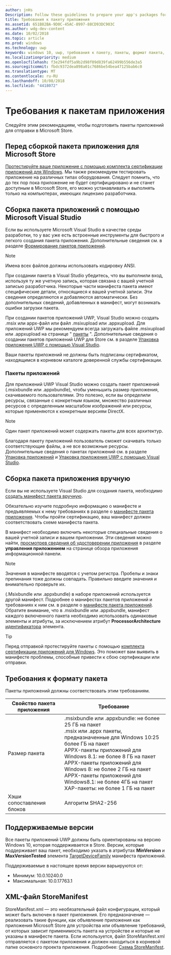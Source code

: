 ```yaml
---
author: jnHs
Description: Follow these guidelines to prepare your app's packages for submission to the Microsoft Store.
title: Требования к пакету приложения
ms.assetid: 651B82BA-9D0C-45AC-8997-88CD93DC903C
ms.author: wdg-dev-content
ms.date: 10/02/2018
ms.topic: article
ms.prod: windows
ms.technology: uwp
keywords: windows 10, uwp, требования к пакету, пакеты, формат пакета, поддерживаемая версия, отправить
ms.localizationpriority: medium
ms.openlocfilehash: f3e294fdf5a9b2d98f09d839fa62499b556de3a5
ms.sourcegitcommit: fbdc9372dea898a01c7686be54bea47125bab6c0
ms.translationtype: MT
ms.contentlocale: ru-RU
ms.lasthandoff: 10/08/2018
ms.locfileid: "4418072"
---
```

# <a name="app-package-requirements"></a>Требования к пакетам приложения

Следуйте этим рекомендациям, чтобы подготовить пакеты приложений для отправки в Microsoft Store.

## <a name="before-you-build-your-apps-package-for-the-microsoft-store"></a>Перед сборкой пакета приложения для Microsoft Store

[Протестируйте ваше приложение с помощью комплекта сертификации приложений для Windows](../debug-test-perf/windows-app-certification-kit.md). Мы также рекомендуем тестировать приложение на различных типах оборудования. Следует помнить, что до тех пор пока приложение не будет сертифицировано и не станет доступным в Microsoft Store, его можно устанавливать и выполнять только на компьютерах, имеющих лицензию разработчика.

## <a name="building-the-app-package-using-microsoft-visual-studio"></a>Сборка пакета приложений с помощью Microsoft Visual Studio

Если вы используете Microsoft Visual Studio в качестве среды разработки, то у вас уже есть встроенные инструменты для быстрого и легкого создания пакета приложения. Дополнительные сведения см. в разделе [Формирование пакетов приложений](../packaging/index.md).

> [!NOTE]
> Имена всех файлов должны использовать кодировку ANSI. 

При создании пакета в Visual Studio убедитесь, что вы выполнили вход, используя ту же учетную запись, которая связана с вашей учетной записью разработчика. Некоторые части манифеста пакета имеют специфические детали, относящиеся к вашей учетной записи. Эти сведения определяются и добавляются автоматически. Без дополнительных сведений, добавленных в манифест, могут возникать ошибки загрузки пакета. 

При создании пакетов приложений UWP, Visual Studio можно создать .msix или appx-файл или файл .msixupload или .appxupload. Для приложений UWP мы рекомендуем всегда загружать файле .msixupload или .appxupload на странице " [пакеты](upload-app-packages.md) ". Дополнительные сведения о создании пакетов приложений UWP для Store см. в разделе [Упаковка приложения UWP с помощью Visual Studio](../packaging/packaging-uwp-apps.md).

Ваши пакеты приложений не должны быть подписаны сертификатом, находящимся в корневом каталоге доверенной службы сертификации.


### <a name="app-bundles"></a>Пакеты приложений

Для приложений UWP Visual Studio можно создать пакет приложений (.msixbundle или .appxbundle), чтобы уменьшить размер приложения, скачиваемого пользователями. Это полезно, если вы определили ресурсы, связанные с конкретным языком, множество различных ресурсов с определенным масштабом изображений или ресурсы, которые применяются к конкретным версиям DirectX.

> [!NOTE]
> Один пакет приложений может содержать пакеты для всех архитектур.

Благодаря пакету приложений пользователь сможет скачивать только соответствующие файлы, а не все возможные ресурсы. Дополнительные сведения о пакетах приложений см. в разделе [Упаковка приложений](../packaging/index.md) и [Упаковка приложения UWP с помощью Visual Studio](../packaging/packaging-uwp-apps.md).


## <a name="building-the-app-package-manually"></a>Сборка пакета приложения вручную

Если вы не используете Visual Studio для создания пакета, необходимо [создать манифест пакета вручную](https://docs.microsoft.com/uwp/schemas/appxpackage/how-to-create-a-package-manifest-manually).

Обязательно изучите подробную информацию о манифесте и предъявляемых к нему требованиях в разделе о [манифесте пакета приложения](https://docs.microsoft.com/uwp/schemas/appxpackage/appx-package-manifest). Чтобы пройти сертификацию, ваш манифест должен соответствовать схеме манифеста пакета.

В манифест необходимо включить некоторые специальные сведения о вашей учетной записи и вашем приложении. Эти сведения можно найти, [просмотрев сведения об удостоверении приложения](view-app-identity-details.md) в разделе **управления приложением** на странице обзора приложения информационной панели.

> [!NOTE]
> Значения в манифесте вводятся с учетом регистра. Пробелы и знаки препинания тоже должны совпадать. Правильно введите значения и внимательно проверьте их.


(.Msixbundle или .appxbundle) в наборе приложений используется другой манифест. Подробнее о манифестах пакетов приложений и требованиях к ним см. в разделе о [манифесте пакета приложений](https://docs.microsoft.com/uwp/schemas/bundlemanifestschema/bundle-manifest). Обратите внимание, что в .msixbundle или .appxbundle, манифест каждого включенного пакета необходимо использовать одинаковые элементы и атрибуты, за исключением атрибут **ProcessorArchitecture** [идентификатора](https://docs.microsoft.com/uwp/schemas/appxpackage/uapmanifestschema/element-identity) элемента.

> [!TIP]
> Перед отправкой протестируйте пакеты с помощью [комплекта сертификации приложений для Windows](../debug-test-perf/windows-app-certification-kit.md). Это поможет вам выявить в манифесте проблемы, способные привести к сбою сертификации или отправки.


## <a name="package-format-requirements"></a>Требования к формату пакета

Пакеты приложений должны соответствовать этим требованиям.

| Свойство пакета приложения | Требование                                                          |
|----------------------|----------------------------------------------------------------------|
| Размер пакета         | .msixbundle или .appxbundle: не более 25 ГБ на пакет <br>.msix или .appx пакеты, предназначенные для Windows 10:25 более ГБ на пакет<br>APPX-пакеты приложений для Windows 8.1: не более 8 ГБ на пакет <br> APPX-пакеты приложений для Windows 8: не более 2 ГБ на пакет <br> APPX-пакеты приложений для Windows8.1: не более 4ГБ на пакет <br> XAP-пакеты: не более 1 ГБ на пакет                                                                           |
| Хэши сопоставления блоков     | Алгоритм SHA2-256                                                   |


## <a name="supported-versions"></a>Поддерживаемые версии

Все пакеты приложений UWP должны быть ориентированы на версию Windows 10, которая поддерживается в Store. Версии, которые поддерживает ваш пакет, необходимо указать в атрибутах **MinVersion** и **MaxVersionTested** элемента [TargetDeviceFamily](https://docs.microsoft.com/uwp/schemas/appxpackage/uapmanifestschema/element-targetdevicefamily) манифеста приложений.

Поддерживаемые в настоящее время версии варьируются от: 
- Минимум: 10.0.10240.0
- Максимальная: 10.0.17763.1


## <a name="storemanifest-xml-file"></a>XML-файл StoreManifest

StoreManifest.xml — это необязательный файл конфигурации, который может быть включен в пакет приложения. Его предназначение — реализовать такие функции, как объявление приложения как приложения Microsoft Store для устройства или объявление требований, от которых зависит применимость пакета на устройстве и которые не указаны в манифесте пакета. Если используется, файл StoreManifest.xml отправляется с пакетом приложения и должен находиться в корневой папке основного проекта приложения. Подробнее: [Схема StoreManifest](https://docs.microsoft.com/uwp/schemas/storemanifest/store-manifest-schema-portal).

 

 




